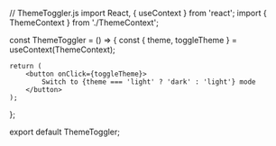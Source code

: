 // ThemeToggler.js
import React, { useContext } from 'react';
import { ThemeContext } from './ThemeContext';

const ThemeToggler = () => {
    const { theme, toggleTheme } = useContext(ThemeContext);

    return (
        <button onClick={toggleTheme}>
            Switch to {theme === 'light' ? 'dark' : 'light'} mode
        </button>
    );
};

export default ThemeToggler;
